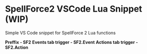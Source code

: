 # SpellForce2 VSCode Lua Snippet (WIP)
Simple VS Code snippet for SpellForce 2 Lua functions

**Preffix - SF2**
**Events tab trigger - SF2.Event**
**Actions tab trigger - SF2.Action**
